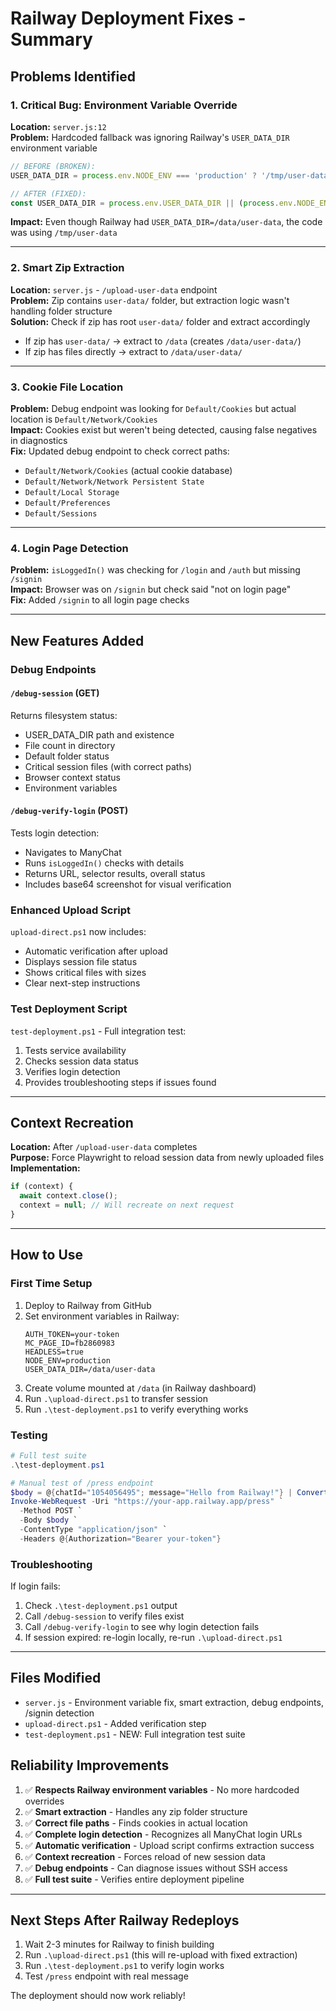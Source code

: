 # Railway Deployment Fixes - Summary

## Problems Identified

### 1. **Critical Bug: Environment Variable Override**
**Location:** `server.js:12`  
**Problem:** Hardcoded fallback was ignoring Railway's `USER_DATA_DIR` environment variable
```javascript
// BEFORE (BROKEN):
USER_DATA_DIR = process.env.NODE_ENV === 'production' ? '/tmp/user-data' : './data/user-data'

// AFTER (FIXED):
const USER_DATA_DIR = process.env.USER_DATA_DIR || (process.env.NODE_ENV === 'production' ? '/data/user-data' : './data/user-data');
```
**Impact:** Even though Railway had `USER_DATA_DIR=/data/user-data`, the code was using `/tmp/user-data`

---

### 2. **Smart Zip Extraction**
**Location:** `server.js` - `/upload-user-data` endpoint  
**Problem:** Zip contains `user-data/` folder, but extraction logic wasn't handling folder structure  
**Solution:** Check if zip has root `user-data/` folder and extract accordingly
- If zip has `user-data/` → extract to `/data` (creates `/data/user-data/`)
- If zip has files directly → extract to `/data/user-data/`

---

### 3. **Cookie File Location**
**Problem:** Debug endpoint was looking for `Default/Cookies` but actual location is `Default/Network/Cookies`  
**Impact:** Cookies exist but weren't being detected, causing false negatives in diagnostics  
**Fix:** Updated debug endpoint to check correct paths:
- `Default/Network/Cookies` (actual cookie database)
- `Default/Network/Network Persistent State`
- `Default/Local Storage`
- `Default/Preferences`
- `Default/Sessions`

---

### 4. **Login Page Detection**
**Problem:** `isLoggedIn()` was checking for `/login` and `/auth` but missing `/signin`  
**Impact:** Browser was on `/signin` but check said "not on login page"  
**Fix:** Added `/signin` to all login page checks

---

## New Features Added

### Debug Endpoints

#### `/debug-session` (GET)
Returns filesystem status:
- USER_DATA_DIR path and existence
- File count in directory
- Default folder status
- Critical session files (with correct paths)
- Browser context status
- Environment variables

#### `/debug-verify-login` (POST)
Tests login detection:
- Navigates to ManyChat
- Runs `isLoggedIn()` checks with details
- Returns URL, selector results, overall status
- Includes base64 screenshot for visual verification

### Enhanced Upload Script

`upload-direct.ps1` now includes:
- Automatic verification after upload
- Displays session file status
- Shows critical files with sizes
- Clear next-step instructions

### Test Deployment Script

`test-deployment.ps1` - Full integration test:
1. Tests service availability
2. Checks session data status
3. Verifies login detection
4. Provides troubleshooting steps if issues found

---

## Context Recreation

**Location:** After `/upload-user-data` completes  
**Purpose:** Force Playwright to reload session data from newly uploaded files  
**Implementation:**
```javascript
if (context) {
  await context.close();
  context = null; // Will recreate on next request
}
```

---

## How to Use

### First Time Setup
1. Deploy to Railway from GitHub
2. Set environment variables in Railway:
   ```
   AUTH_TOKEN=your-token
   MC_PAGE_ID=fb2860983
   HEADLESS=true
   NODE_ENV=production
   USER_DATA_DIR=/data/user-data
   ```
3. Create volume mounted at `/data` (in Railway dashboard)
4. Run `.\upload-direct.ps1` to transfer session
5. Run `.\test-deployment.ps1` to verify everything works

### Testing
```powershell
# Full test suite
.\test-deployment.ps1

# Manual test of /press endpoint
$body = @{chatId="1054056495"; message="Hello from Railway!"} | ConvertTo-Json
Invoke-WebRequest -Uri "https://your-app.railway.app/press" `
  -Method POST `
  -Body $body `
  -ContentType "application/json" `
  -Headers @{Authorization="Bearer your-token"}
```

### Troubleshooting

If login fails:
1. Check `.\test-deployment.ps1` output
2. Call `/debug-session` to verify files exist
3. Call `/debug-verify-login` to see why login detection fails
4. If session expired: re-login locally, re-run `.\upload-direct.ps1`

---

## Files Modified

- `server.js` - Environment variable fix, smart extraction, debug endpoints, /signin detection
- `upload-direct.ps1` - Added verification step
- `test-deployment.ps1` - NEW: Full integration test suite

## Reliability Improvements

1. ✅ **Respects Railway environment variables** - No more hardcoded overrides
2. ✅ **Smart extraction** - Handles any zip folder structure
3. ✅ **Correct file paths** - Finds cookies in actual location
4. ✅ **Complete login detection** - Recognizes all ManyChat login URLs
5. ✅ **Automatic verification** - Upload script confirms extraction success
6. ✅ **Context recreation** - Forces reload of new session data
7. ✅ **Debug endpoints** - Can diagnose issues without SSH access
8. ✅ **Full test suite** - Verifies entire deployment pipeline

---

## Next Steps After Railway Redeploys

1. Wait 2-3 minutes for Railway to finish building
2. Run `.\upload-direct.ps1` (this will re-upload with fixed extraction)
3. Run `.\test-deployment.ps1` to verify login works
4. Test `/press` endpoint with real message

The deployment should now work reliably!





